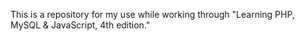 This is a repository for my use while working through "Learning PHP, MySQL & JavaScript, 4th edition." 

